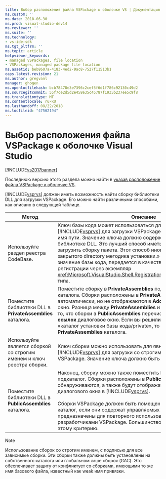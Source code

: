```yaml
---
title: Выбор расположения файла VSPackage к оболочке VS | Документация Майкрософт
ms.custom: ''
ms.date: 2018-06-30
ms.prod: visual-studio-dev14
ms.reviewer: ''
ms.suite: ''
ms.technology:
- vs-ide-sdk
ms.tgt_pltfrm: ''
ms.topic: article
helpviewer_keywords:
- managed VSPackages, file location
- VSPackages, managed package file location
ms.assetid: beb8607a-4183-4ed2-9ac8-7527f11513b1
caps.latest.revision: 21
ms.author: gregvanl
manager: ghogen
ms.openlocfilehash: bcb78478e3e7396c2cef5f6d1f786c92130c49d2
ms.sourcegitcommit: 55f7ce2d5d2e458e35c45787f1935b237ee5c9f8
ms.translationtype: MT
ms.contentlocale: ru-RU
ms.lasthandoff: 08/22/2018
ms.locfileid: "47562194"
---
```

# <a name="specifying-vspackage-file-location-to-the-vs-shell"></a>Выбор расположения файла VSPackage к оболочке Visual Studio
[!INCLUDE[vs2017banner](../../includes/vs2017banner.md)]

Последнюю версию этого раздела можно найти в [указав расположение файла VSPackage к оболочке VS](https://docs.microsoft.com/visualstudio/extensibility/internals/specifying-vspackage-file-location-to-the-vs-shell).  
  
[!INCLUDE[vsprvs](../../includes/vsprvs-md.md)] должен иметь возможность найти сборку библиотеки DLL для загрузки VSPackage. Его можно найти различными способами, как описано в следующей таблице.  
  
|Метод|Описание|  
|------------|-----------------|  
|Используйте раздел реестра CodeBase.|Ключ базы кода может использоваться для направления [!INCLUDE[vsprvs](../../includes/vsprvs-md.md)] для загрузки VSPackage сборки из любого полное имя пути. Значение ключа должно содержать путь файла к библиотеке DLL. Это лучший способ иметь [!INCLUDE[vsprvs](../../includes/vsprvs-md.md)] загрузить сборку пакета. Этот способ иногда называют «CodeBase и закрытого directory методика установки.» Во время регистрации значение базы кода, передается в качестве атрибута классов регистрации через экземпляр <xref:Microsoft.VisualStudio.Shell.RegistrationAttribute.RegistrationContext> типа.|  
|Поместите библиотеки DLL в **PrivateAssemblies** каталога.|Поместите сборку в **PrivateAssemblies** подкаталог [!INCLUDE[vsprvs](../../includes/vsprvs-md.md)] каталога. Сборки расположены в **PrivateAssemblies** определяются автоматически, но не отображаются в **Add References** диалоговое окно. Разница между **PrivateAssemblies** и **PublicAssemblies** является то, что сборки в **PublicAssemblies** перечислены в **Добавление ссылок**  диалоговое окно. Если вы решили не использовать метод «каталог установки базы кода/private», то следует установить в **PrivateAssemblies** каталога.|  
|Используйте является сборкой со строгим именем и ключ реестра сборки.|Ключ сборки можно использовать для явного перенаправления [!INCLUDE[vsprvs](../../includes/vsprvs-md.md)] для загрузки со строгим именем сборки VSPackage. Значение ключа должно быть строгое имя сборки.|  
|Поместите библиотеки DLL в **PublicAssemblies** каталога.|Наконец, сборку можно также поместить **PublicAssemblies** подкаталог. Сборки расположены в **PublicAssemblies** автоматически обнаруживаются, а также будут отображаться в **Add References** диалогового окна в [!INCLUDE[vsprvs](../../includes/vsprvs-md.md)].<br /><br /> Сборки VSPackage должен быть помещен только в **PublicAssemblies** каталог, если они содержат управляемых компонентов, которые предназначены для повторного использования другими разработчиками VSPackage. Большинство сборок не соответствуют этому критерию.|  
  
> [!NOTE]
>  Использование сборок со строгим именем, с подписью для все зависимые сборки. Эти сборки также должны быть установлены на собственного каталога или глобальном кэше сборок (GAC). Это обеспечивает защиту от конфликтует со сборками, имеющими то же имя базового файла, известный как weak имя привязки.

